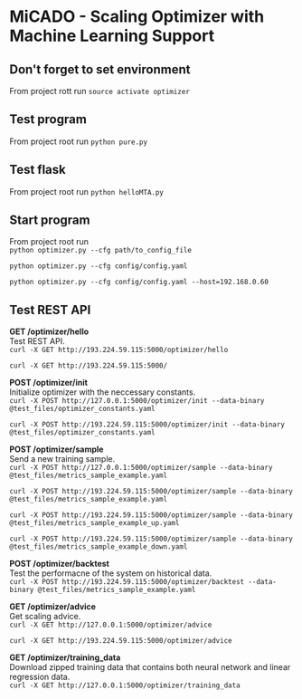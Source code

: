 # MiCADO - Scaling Optimizer with Machine Learning Support

## Don't forget to set environment
From project rott run
```source activate optimizer```

## Test program
From project root run
```python pure.py```

## Test flask
From project root run
```python helloMTA.py```

## Start program 
From project root run  
```python optimizer.py --cfg path/to_config_file```

```python optimizer.py --cfg config/config.yaml```

```python optimizer.py --cfg config/config.yaml --host=192.168.0.60```

## Test REST API 
__GET /optimizer/hello__  
Test REST API.  
```curl -X GET http://193.224.59.115:5000/optimizer/hello```  

```curl -X GET http://193.224.59.115:5000/```  
  
__POST /optimizer/init__  
Initialize optimizer with the neccessary constants.  
```curl -X POST http://127.0.0.1:5000/optimizer/init --data-binary @test_files/optimizer_constants.yaml```  

```curl -X POST http://193.224.59.115:5000/optimizer/init --data-binary @test_files/optimizer_constants.yaml```
  
__POST /optimizer/sample__   
Send a new training sample.  
```curl -X POST http://127.0.0.1:5000/optimizer/sample --data-binary @test_files/metrics_sample_example.yaml``` 

```curl -X POST http://193.224.59.115:5000/optimizer/sample --data-binary @test_files/metrics_sample_example.yaml```  

```curl -X POST http://193.224.59.115:5000/optimizer/sample --data-binary @test_files/metrics_sample_example_up.yaml```  

```curl -X POST http://193.224.59.115:5000/optimizer/sample --data-binary @test_files/metrics_sample_example_down.yaml``` 

__POST /optimizer/backtest__    
Test the performacne of the system on historical data.   
```curl -X POST http://193.224.59.115:5000/optimizer/backtest --data-binary @test_files/metrics_sample_example.yaml```
  
__GET /optimizer/advice__     
Get scaling advice.  
```curl -X GET http://127.0.0.1:5000/optimizer/advice```  

```curl -X GET http://193.224.59.115:5000/optimizer/advice```
  
__GET /optimizer/training_data__  
Download zipped training data that contains both neural network and linear regression data.  
```curl -X GET http://127.0.0.1:5000/optimizer/training_data```  
  
